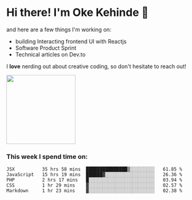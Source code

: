 # Hi there! I'm Oke Kehinde :cowboy_hat_face:

and here are a few things I'm working on:

- building Interacting frontend UI with Reactjs
- Software Product Sprint
- Technical articles on Dev.to

I **love** nerding out about creative coding, so don't hesitate to reach out!


<img height="180em" src="https://github-readme-stats.vercel.app/api?username=okeken&show_icons=true&hide_border=true&&count_private=true&include_all_commits=true" />

### This week I spend time on:

<!--START_SECTION:waka-->
```text
JSX          35 hrs 58 mins  ███████████████▒░░░░░░░░░   61.85 % 
JavaScript   15 hrs 19 mins  ██████▓░░░░░░░░░░░░░░░░░░   26.36 % 
PHP          2 hrs 17 mins   █░░░░░░░░░░░░░░░░░░░░░░░░   03.94 % 
CSS          1 hr 29 mins    ▓░░░░░░░░░░░░░░░░░░░░░░░░   02.57 % 
Markdown     1 hr 23 mins    ▓░░░░░░░░░░░░░░░░░░░░░░░░   02.38 % 
```
<!--END_SECTION:waka-->
